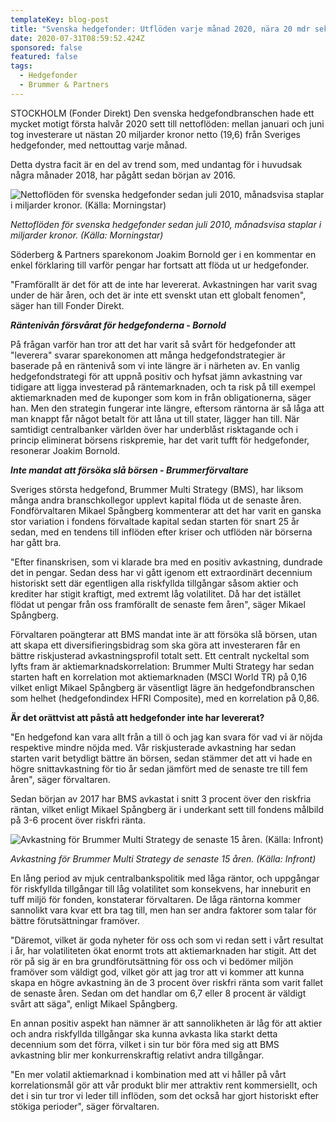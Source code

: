 ```yaml
---
templateKey: blog-post
title: "Svenska hedgefonder: Utflöden varje månad 2020, nära 20 mdr sek totalt"
date: 2020-07-31T08:59:52.424Z
sponsored: false
featured: false
tags:
  - Hedgefonder
  - Brummer & Partners
---
```

STOCKHOLM (Fonder Direkt) Den svenska hedgefondbranschen hade ett mycket motigt första halvår 2020 sett till nettoflöden: mellan januari och juni tog investerare ut nästan 20 miljarder kronor netto (19,6) från Sveriges hedgefonder, med nettouttag varje månad.

Detta dystra facit är en del av trend som, med undantag för i huvudsak några månader 2018, har pågått sedan början av 2016.

![Nettoflöden för svenska hedgefonder sedan juli 2010, månadsvisa staplar i miljarder kronor. (Källa: Morningstar)](/img/hedge31jul.png "Nettoflöden för svenska hedgefonder sedan juli 2010, månadsvisa staplar i miljarder kronor. (Källa: Morningstar)")

*Nettoflöden för svenska hedgefonder sedan juli 2010, månadsvisa staplar i miljarder kronor. (Källa: Morningstar)*

Söderberg & Partners sparekonom Joakim Bornold ger i en kommentar en enkel förklaring till varför pengar har fortsatt att flöda ut ur hedgefonder.

"Framförallt är det för att de inte har levererat. Avkastningen har varit svag under de här åren, och det är inte ett svenskt utan ett globalt fenomen", säger han till Fonder Direkt.

***Räntenivån försvårat för hedgefonderna - Bornold***

På frågan varför han tror att det har varit så svårt för hedgefonder att "leverera" svarar sparekonomen att många hedgefondstrategier är baserade på en räntenivå som vi inte längre är i närheten av. En vanlig hedgefondstrategi för att uppnå positiv och hyfsat jämn avkastning var tidigare att ligga investerad på räntemarknaden, och ta risk på till exempel aktiemarknaden med de kuponger som kom in från obligationerna, säger han. Men den strategin fungerar inte längre, eftersom räntorna är så låga att man knappt får något betalt för att låna ut till stater, lägger han till. När samtidigt centralbanker världen över har underblåst risktagande och i princip eliminerat börsens riskpremie, har det varit tufft för hedgefonder, resonerar Joakim Bornold.

***Inte mandat att försöka slå börsen - Brummerförvaltare***

Sveriges största hedgefond, Brummer Multi Strategy (BMS), har liksom många andra branschkollegor upplevt kapital flöda ut de senaste åren. Fondförvaltaren Mikael Spångberg kommenterar att det har varit en ganska stor variation i fondens förvaltade kapital sedan starten för snart 25 år sedan, med en tendens till inflöden efter kriser och utflöden när börserna har gått bra.

"Efter finanskrisen, som vi klarade bra med en positiv avkastning, dundrade det in pengar. Sedan dess har vi gått igenom ett extraordinärt decennium historiskt sett där egentligen alla riskfyllda tillgångar såsom aktier och krediter har stigit kraftigt, med extremt låg volatilitet. Då har det istället flödat ut pengar från oss framförallt de senaste fem åren", säger Mikael Spångberg.

Förvaltaren poängterar att BMS mandat inte är att försöka slå börsen, utan att skapa ett diversifieringsbidrag som ska göra att investeraren får en bättre riskjusterad avkastningsprofil totalt sett. Ett centralt nyckeltal som lyfts fram är aktiemarknadskorrelation: Brummer Multi Strategy har sedan starten haft en korrelation mot aktiemarknaden (MSCI World TR) på 0,16 vilket enligt Mikael Spångberg är väsentligt lägre än hedgefondbranschen som helhet (hedgefondindex HFRI Composite), med en korrelation på 0,86.

**Är det orättvist att påstå att hedgefonder inte har levererat?**

"En hedgefond kan vara allt från a till ö och jag kan svara för vad vi är nöjda respektive mindre nöjda med. Vår riskjusterade avkastning har sedan starten varit betydligt bättre än börsen, sedan stämmer det att vi hade en högre snittavkastning för tio år sedan jämfört med de senaste tre till fem åren", säger förvaltaren.

Sedan början av 2017 har BMS avkastat i snitt 3 procent över den riskfria räntan, vilket enligt Mikael Spångberg är i underkant sett till fondens målbild på 3-6 procent över riskfri ränta.

![Avkastning för Brummer Multi Strategy de senaste 15 åren. (Källa: Infront)](/img/hedge31jul2.png "Avkastning för Brummer Multi Strategy de senaste 15 åren. (Källa: Infront)")

*Avkastning för Brummer Multi Strategy de senaste 15 åren. (Källa: Infront)*

En lång period av mjuk centralbankspolitik med låga räntor, och uppgångar för riskfyllda tillgångar till låg volatilitet som konsekvens, har inneburit en tuff miljö för fonden, konstaterar förvaltaren. De låga räntorna kommer sannolikt vara kvar ett bra tag till, men han ser andra faktorer som talar för bättre förutsättningar framöver.

"Däremot, vilket är goda nyheter för oss och som vi redan sett i vårt resultat i år, har volatiliteten ökat enormt trots att aktiemarknaden har stigit. Att det rör på sig är en bra grundförutsättning för oss och vi bedömer miljön framöver som väldigt god, vilket gör att jag tror att vi kommer att kunna skapa en högre avkastning än de 3 procent över riskfri ränta som varit fallet de senaste åren. Sedan om det handlar om 6,7 eller 8 procent är väldigt svårt att säga", enligt Mikael Spångberg.

En annan positiv aspekt han nämner är att sannolikheten är låg för att aktier och andra riskfyllda tillgångar ska kunna avkasta lika starkt detta decennium som det förra, vilket i sin tur bör föra med sig att BMS avkastning blir mer konkurrenskraftig relativt andra tillgångar.

"En mer volatil aktiemarknad i kombination med att vi håller på vårt korrelationsmål gör att vår produkt blir mer attraktiv rent kommersiellt, och det i sin tur tror vi leder till inflöden, som det också har gjort historiskt efter stökiga perioder", säger förvaltaren.